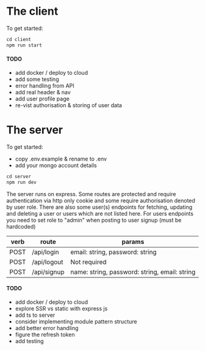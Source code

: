 # The client

To get started:

```javascript
cd client
npm run start
```

####  TODO

- add docker / deploy to cloud
- add some testing
- error handling from API
- add real header & nav
- add user profile page
- re-vist authorisation & storing of user data

# The server
To get started:

- copy .env.example & rename to .env
- add your mongo account details 

```javascript
cd server
npm run dev
```

The server runs on express. Some routes are protected and require authentication via http only cookie and some require authorisation denoted by user role. 
There are also some user(s) endpoints for fetching, updating and deleting a user or users which are not listed here.
For users endpoints you need to set role to "admin" when posting to user signup (must be hardcoded)

| verb | route | params |
|------|-------|--------|
| POST | /api/login | email: string, password: string |
| POST | /api/logout | Not required|
| POST | /api/signup | name: string, password: string, email: string |


####  TODO

- add docker / deploy to cloud
- explore SSR vs static with express js
- add ts to server
- consider implementing module pattern structure
- add better error handling
- figure the refresh token
- add testing